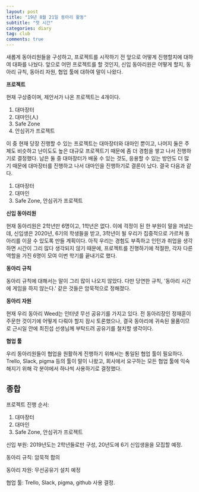 ```yaml
---
layout: post
title: "19년 8월 21일 동아리 활동"
subtitle: "첫 시간"
categories: diary
tag: club
comments: true
---
```


새롭게 동아리원들을 구성하고, 프로젝트를 시작하기 전 앞으로 어떻게 진행할지에 대하여 대화를 나눴다. 앞으로 어떤 프로젝트를 할 것인지, 신입 동아리원은 어떻게 할지, 동아리 규칙, 동아리 자원, 협업 툴에 대하여 말이 나왔다. 

**프로젝트**

현재 구상중이며, 제안서가 나온 프로젝트는 4개이다.

1. 대마장터
2. 대마인(人)
3. Safe Zone
4. 안심귀가 프로젝트

이 중 현재 당장 진행할 수 있는 프로젝트는 대마장터와 대마인 뿐이고, 나머지 둘은 주제도 비슷하고 난이도도 높은 대규모 프로젝트기 때문에 좀 더 경험을 쌓고 나서 진행하기로 결정했다. 남은 둘 중 대마장터가 배울 수 있는 것도, 응용할 수 있는 방안도 더 많기 때문에 대마장터를 진행하고 나서 대마인을 진행하기로 결론이 났다. 결국 다음과 같다.

1. 대마장터
2. 대마인
3. Safe Zone, 안심귀가 프로젝트

**신입 동아리원**

현재 동아리원은 2학년만 6명이고, 1학년은 없다. 이에 걱정이 된 한 부원이 말을 꺼냈는데, 신입생은 2020년, 6기의 학생들을 받고, 3학년이 될 우리가 집중적으로 가르쳐 동아리를 이끌 수 있도록 만들 계획이다. 아직 우리는 경험도 부족하고 인턴과 취업을 생각하면 시간이 그리 많다 생각되지 않기 때문에, 프로젝트를 진행하기에 적절한, 각자 다른 역할을 가진 6명이 모여 이번 학기를 끝내기로 했다.

**동아리 규칙**

동아리 규칙에 대해서는 말이 그리 많이 나오지 않았다. 다만 당연한 규칙, '동아리 시간에 게임을 하지 않는다.' 같은 것들은 암묵적으로 정해졌다.

**동아리 자원**

현재 우리 동아리 Weed는 인터넷 무선 공유기를 가지고 있다. 전 동아리장인 정재훈이 주문한 것이기에 어떻게 다뤄야 할지 잠시 토론했으나, 결국 동아리에 귀속된 물품이므로 근시일 안에 최진섭 선생님께 부탁드려 공유기를 철치할 생각이다.

**협업 툴**

우리 동아리원들이 협업을 원활하게 진행하기 위해서는 통일된 협업 툴이 필요하다. Trello, Slack, pigma 등의 툴이 말이 나왔고, 회사에서 요구하는 모든 협업 툴에 익숙해지기 위해 각 분야에서 하나씩 사용하기로 결정했다.

## 종합

프로젝트 진행 순서:

1. 대마장터
2. 대마인
3. Safe Zone, 안심귀가 프로젝트

신입 부원: 2019년도는 2학년들로만 구성, 20년도에 6기 신입생을을 모집할 예정.

동아리 규칙: 암묵적 합의

동아리 자원: 무선공유기 설치 예정

협업 툴: Trello, Slack, pigma, github 사용 결정.